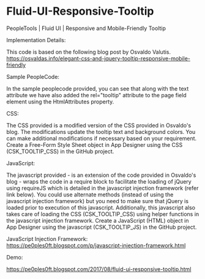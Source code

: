 # Fluid-UI-Responsive-Tooltip
PeopleTools | Fluid UI | Responsive and Mobile-Friendly Tooltip

Implementation Details:

This code is based on the following blog post by Osvaldo Valutis.
https://osvaldas.info/elegant-css-and-jquery-tooltip-responsive-mobile-friendly

Sample PeopleCode:

In the sample peoplecode provided, you can see that along with the text attribute we have also added the rel="tooltip" attribute to the page field element using the HtmlAttributes property.

CSS:

The CSS provided is a modified version of the CSS provided in Osvaldo's blog. The modifications update the tooltip text and background colors. You can make additional modifications if necessary based on your requirement. Create a Free-Form Style Sheet object in App Designer using the CSS (CSK_TOOLTIP_CSS) in the GitHub project.

JavaScript:

The javascript provided - is an extension of the code provided in Osvaldo's blog - wraps the code in a require block to facilitate the loading of jQuery using requireJS which is detailed in the javascript injection framework (refer link below). You could use alternate methods (instead of using the javascript injection framework) but you need to make sure that jQuery is loaded prior to execution of this javascript. Additionally, this javascript also takes care of loading the CSS (CSK_TOOLTIP_CSS) using helper functions in the javascript injection framework. Create a JavaScript (HTML) object in App Designer using the javascript (CSK_TOOLTIP_JS) in the GitHub project.

JavaScript Injection Framework: https://pe0ples0ft.blogspot.com/p/javascript-injection-framework.html

Demo:

https://pe0ples0ft.blogspot.com/2017/08/fluid-ui-responsive-tooltip.html
